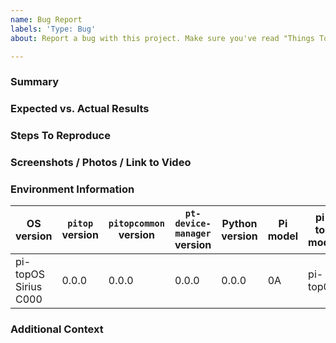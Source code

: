 ```yaml
---
name: Bug Report
labels: 'Type: Bug'
about: Report a bug with this project. Make sure you've read "Things To Know Before Submitting A Bug Report" in the Wiki first!

---
```


<!--
  💡 Useful tip: this is a comment!

  Use the information provided in comments as guidance for completing each section.

  Comment sections are not visible in the final submitted Issue.
  This means you can either delete them or leave them - the output will be the same. Make sure you click "Preview" before you submit, to ensure that you are happy with the formatting.

  ⚠️ Do not add information that you intend to be read by others into comment sections!
-->

<!--
  ⚠️ Before submitting this issue please:
    - Ensure this is a bug. If you are not sure, check the [forum][1] and open
        a discussion there.
    - Ensure this bug or a similar one was not already reported. Check the
        existing GitHub issues as well as the [forum][1]. If there is a
        relevant post please add you contributions there instead.
    - Read [Things To Know Before Submitting A Bug Report][2]

[1]: https://forum.pi-top.com/c/pi-top-software
[2]: https://github.com/pi-top/pi-top-Python-SDK/wiki/Things-To-Know-Before-Submitting-A-Bug-Report
-->

### Summary
<!--
  🐛📝 Concise summary of the bug. Describe when and how it occurred, using
  code examples and output logs where relevant. Include links to related forum
  posts, if relevant.
-->

### Expected vs. Actual Results
<!--
  🤔 What were you expecting to have happen?
-->

### Steps To Reproduce
<!--
  ♻️ Is it possible to reproduce the bug repeatably? What steps might someone
  trying to help need to do to see what you are seeing?
-->

### Screenshots / Photos / Link to Video
<!--
  🖼️ Additional visual information may help to explain the bug and/or how it
  can be reproduced
-->

### Environment Information
<!--
  🖥️ This is valuable to identify the root of the problem. Read [How To Get
  System Information][3] for assistance with this.

[3]: (https://github.com/pi-top/pi-top-Python-SDK/wiki/How-To-Get-System-Information)
-->

| OS version | `pitop` version | `pitopcommon` version | `pt-device-manager` version | Python version | Pi model | pi-top model |
| -------------------- | ----- | ----- | ----- | ----- | -- | ------- |
| pi-topOS Sirius C000 | 0.0.0 | 0.0.0 | 0.0.0 | 0.0.0 | 0A | pi-top0 |

### Additional Context
<!--
  ➕ Add other context about the bug here.
-->
